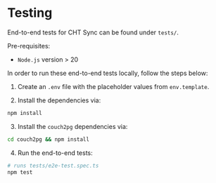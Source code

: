 # Testing 
End-to-end tests for CHT Sync can be found under `tests/`. 

Pre-requisites:
* `Node.js` version > 20

In order to run these end-to-end tests locally, follow the steps below:

1. Create an `.env` file with the placeholder values from `env.template`.

2. Install the dependencies via:

```sh
npm install
```

3. Install the `couch2pg` dependencies via:

```sh
cd couch2pg && npm install
```

4. Run the end-to-end tests:

```sh
# runs tests/e2e-test.spec.ts
npm test
```